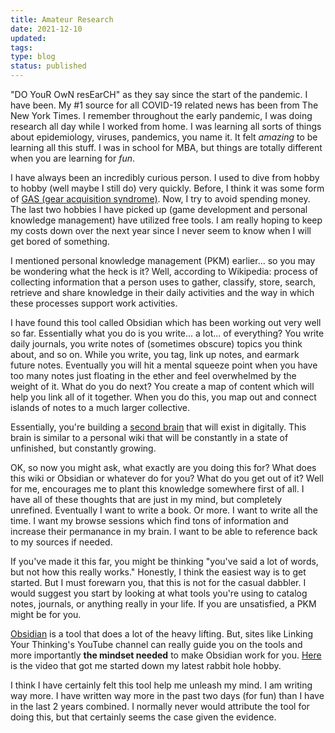 ```yaml
---
title: Amateur Research
date: 2021-12-10
updated:
tags:
type: blog
status: published
---
```


"DO YouR OwN resEarCH" as they say since the start of the pandemic. I have been. My #1 source for all COVID-19 related news has been from The New York Times. I remember throughout the early pandemic, I was doing research all day while I worked from home. I was learning all sorts of things about epidemiology, viruses, pandemics, you name it. It felt _amazing_ to be learning all this stuff. I was in school for MBA, but things are totally different when you are learning for _fun_.

I have always been an incredibly curious person. I used to dive from hobby to hobby (well maybe I still do) very quickly. Before, I think it was some form of [GAS (gear acquisition syndrome)](https://library.oapen.org/handle/20.500.12657/48282). Now, I try to avoid spending money. The last two hobbies I have picked up (game development and personal knowledge management) have utilized free tools. I am really hoping to keep my costs down over the next year since I never seem to know when I will get bored of something.

I mentioned personal knowledge management (PKM) earlier... so you may be wondering what the heck is it? Well, according to Wikipedia: process of collecting information that a person uses to gather, classify, store, search, retrieve and share knowledge in their daily activities and the way in which these processes support work activities.

I have found this tool called Obsidian which has been working out very well so far. Essentially what you do is you write... a lot... of everything? You write daily journals, you write notes of (sometimes obscure) topics you think about, and so on. While you write, you tag, link up notes, and earmark future notes. Eventually you will hit a mental squeeze point when you have too many notes just floating in the ether and feel overwhelmed by the weight of it. What do you do next? You create a map of content which will help you link all of it together. When you do this, you map out and connect islands of notes to a much larger collective.

Essentially, you're building a [second brain](https://dev.to/einargudnig/building-my-second-brain-with-obsidian-pt-i-4oc2) that will exist in digitally. This brain is similar to a personal wiki that will be constantly in a state of unfinished, but constantly growing.

OK, so now you might ask, what exactly are you doing this for? What does this wiki or Obsidian or whatever do for you? What do you get out of it? Well for me, encourages me to plant this knowledge somewhere first of all. I have all of these thoughts that are just in my mind, but completely unrefined. Eventually I want to write a book. Or more. I want to write all the time. I want my browse sessions which find tons of information and increase their permanance in my brain. I want to be able to reference back to my sources if needed.

If you've made it this far, you might be thinking "you've said a lot of words, but not how this really works." Honestly, I think the easiest way is to get started. But I must forewarn you, that this is not for the casual dabbler. I would suggest you start by looking at what tools you're using to catalog notes, journals, or anything really in your life. If you are unsatisfied, a PKM might be for you.

[Obsidian](https://obsidian.md/) is a tool that does a lot of the heavy lifting. But, sites like Linking Your Thinking's YouTube channel can really guide you on the tools and more importantly **the mindset needed** to make Obsidian work for you. [Here](https://www.youtube.com/watch?v=QgbLb6QCK88) is the video that got me started down my latest rabbit hole hobby.

I think I have certainly felt this tool help me unleash my mind. I am writing way more. I have written way more in the past two days (for fun) than I have in the last 2 years combined. I normally never would attribute the tool for doing this, but that certainly seems the case given the evidence.
